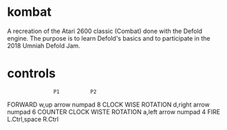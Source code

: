 # kombat

A recreation of the Atari 2600 classic (Combat) done with the Defold engine.
The purpose is to learn Defold's basics and to participate in the 2018 Umniah Defold Jam.

# controls

				   P1		   P2
FORWARD				w,up arrow	numpad 8
CLOCK WISE ROTATION		d,right arrow	numpad 6
COUNTER CLOCK WISTE ROTATION	a,left arrow	numpad 4
FIRE				L.Ctrl,space	R.Ctrl
